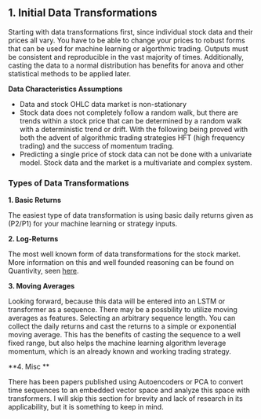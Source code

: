 ## 1. Initial Data Transformations

Starting with data transformations first, since individual stock data and their prices all vary. You have to be able to change your prices to robust forms that can be used for machine learning or algorthmic trading. Outputs must be consistent and reproducible in the vast majority of times. Additionally, casting the data to a normal distribution has benefits for anova and other statistical methods to be applied later.

**Data Characteristics Assumptions**

- Data and stock OHLC data market is non-stationary
- Stock data does not completely follow a random walk, but there are trends within a stock price that can be determined by a random walk with a deterministic trend or drift. With the following being proved with both the advent of algorithmic trading strategies HFT (high frequency trading) and the success of momentum trading.
- Predicting a single price of stock data can not be done with a univariate model. Stock data and the market is a multivariate and complex system.

### Types of Data Transformations

**1. Basic Returns**

The easiest type of data transformation is using basic daily returns given as (P2/P1) for your machine learning or strategy inputs.

**2. Log-Returns**

The most well known form of data transformations for the stock market. More information on this and well founded reasoning can be found on Quantivity, seen [here](https://quantivity.wordpress.com/2011/02/21/why-log-returns/).

**3. Moving Averages**

Looking forward, because this data will be entered into an LSTM or transformer as a sequence. There may be a possbility to utilize moving averages as features. Selecting an arbitrary sequence length. You can collect the daily returns and cast the returns to a simple or exponential moving average. This has the benefits of casting the sequence to a well fixed range, but also helps the machine learning algorithm leverage momentum, which is an already known and working trading strategy.

**4. Misc **

There has been papers published using Autoencoders or PCA to convert time sequences to an embedded vector space and analyze this space with transformers. I will skip this section for brevity and lack of research in its applicability, but it is something to keep in mind.
